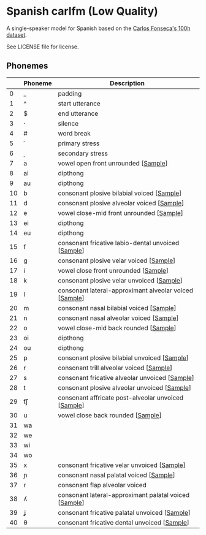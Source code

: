 # Spanish carlfm (Low Quality)

A single-speaker model for Spanish based on the [Carlos Fonseca's 100h dataset](https://github.com/carlfm01/my-speech-datasets).

See LICENSE file for license.


## Phonemes

<table><thead><th>&nbsp;</th><th>Phoneme</th><th>Description</th></thead>
<tr>
<td> 0 </td>
<td> _ </td>
<td> padding </td>
</tr>
<tr>
<td> 1 </td>
<td> ^ </td>
<td> start utterance </td>
</tr>
<tr>
<td> 2 </td>
<td> $ </td>
<td> end utterance </td>
</tr>
<tr>
<td> 3 </td>
<td> · </td>
<td> silence </td>
</tr>
<tr>
<td> 4 </td>
<td> # </td>
<td> word break </td>
</tr>
<tr>
<td> 5 </td>
<td> ˈ </td>
<td> primary stress </td>
</tr>
<tr>
<td> 6 </td>
<td> ˌ </td>
<td> secondary stress </td>
</tr>
<tr>
<td> 7 </td>
<td> a </td>
<td> vowel open front unrounded [<a title="Audio sample for vowel open front unrounded " href="../../phonemes/open_front_unrounded_vowel.wav">Sample</a>] </td>
</tr>
<tr>
<td> 8 </td>
<td> ai </td>
<td> dipthong </td>
</tr>
<tr>
<td> 9 </td>
<td> au </td>
<td> dipthong </td>
</tr>
<tr>
<td> 10 </td>
<td> b </td>
<td> consonant plosive bilabial voiced [<a title="Audio sample for consonant plosive bilabial voiced " href="../../phonemes/voiced_bilabial_plosive.wav">Sample</a>] </td>
</tr>
<tr>
<td> 11 </td>
<td> d </td>
<td> consonant plosive alveolar voiced [<a title="Audio sample for consonant plosive alveolar voiced " href="../../phonemes/voiced_alveolar_plosive.wav">Sample</a>] </td>
</tr>
<tr>
<td> 12 </td>
<td> e </td>
<td> vowel close-mid front unrounded [<a title="Audio sample for vowel close-mid front unrounded " href="../../phonemes/close-mid_front_unrounded_vowel.wav">Sample</a>] </td>
</tr>
<tr>
<td> 13 </td>
<td> ei </td>
<td> dipthong </td>
</tr>
<tr>
<td> 14 </td>
<td> eu </td>
<td> dipthong </td>
</tr>
<tr>
<td> 15 </td>
<td> f </td>
<td> consonant fricative labio-dental unvoiced [<a title="Audio sample for consonant fricative labio-dental unvoiced " href="../../phonemes/voiceless_labiodental_fricative.wav">Sample</a>] </td>
</tr>
<tr>
<td> 16 </td>
<td> g </td>
<td> consonant plosive velar voiced [<a title="Audio sample for consonant plosive velar voiced " href="../../phonemes/voiced_velar_plosive.wav">Sample</a>] </td>
</tr>
<tr>
<td> 17 </td>
<td> i </td>
<td> vowel close front unrounded [<a title="Audio sample for vowel close front unrounded " href="../../phonemes/close_front_unrounded_vowel.wav">Sample</a>] </td>
</tr>
<tr>
<td> 18 </td>
<td> k </td>
<td> consonant plosive velar unvoiced [<a title="Audio sample for consonant plosive velar unvoiced " href="../../phonemes/voiceless_velar_plosive.wav">Sample</a>] </td>
</tr>
<tr>
<td> 19 </td>
<td> l </td>
<td> consonant lateral-approximant alveolar voiced [<a title="Audio sample for consonant lateral-approximant alveolar voiced " href="../../phonemes/alveolar_lateral_approximant.wav">Sample</a>] </td>
</tr>
<tr>
<td> 20 </td>
<td> m </td>
<td> consonant nasal bilabial voiced [<a title="Audio sample for consonant nasal bilabial voiced " href="../../phonemes/bilabial_nasal.wav">Sample</a>] </td>
</tr>
<tr>
<td> 21 </td>
<td> n </td>
<td> consonant nasal alveolar voiced [<a title="Audio sample for consonant nasal alveolar voiced " href="../../phonemes/alveolar_nasal.wav">Sample</a>] </td>
</tr>
<tr>
<td> 22 </td>
<td> o </td>
<td> vowel close-mid back rounded [<a title="Audio sample for vowel close-mid back rounded " href="../../phonemes/close-mid_back_rounded_vowel.wav">Sample</a>] </td>
</tr>
<tr>
<td> 23 </td>
<td> oi </td>
<td> dipthong </td>
</tr>
<tr>
<td> 24 </td>
<td> ou </td>
<td> dipthong </td>
</tr>
<tr>
<td> 25 </td>
<td> p </td>
<td> consonant plosive bilabial unvoiced [<a title="Audio sample for consonant plosive bilabial unvoiced " href="../../phonemes/voiceless_bilabial_plosive.wav">Sample</a>] </td>
</tr>
<tr>
<td> 26 </td>
<td> r </td>
<td> consonant trill alveolar voiced [<a title="Audio sample for consonant trill alveolar voiced " href="../../phonemes/alveolar_trill.wav">Sample</a>] </td>
</tr>
<tr>
<td> 27 </td>
<td> s </td>
<td> consonant fricative alveolar unvoiced [<a title="Audio sample for consonant fricative alveolar unvoiced " href="../../phonemes/voiceless_alveolar_fricative.wav">Sample</a>] </td>
</tr>
<tr>
<td> 28 </td>
<td> t </td>
<td> consonant plosive alveolar unvoiced [<a title="Audio sample for consonant plosive alveolar unvoiced " href="../../phonemes/voiceless_alveolar_plosive.wav">Sample</a>] </td>
</tr>
<tr>
<td> 29 </td>
<td> t͡ʃ </td>
<td> consonant affricate post-alveolar unvoiced [<a title="Audio sample for consonant affricate post-alveolar unvoiced " href="../../phonemes/voiceless_postalveolar_affricate.wav">Sample</a>] </td>
</tr>
<tr>
<td> 30 </td>
<td> u </td>
<td> vowel close back rounded [<a title="Audio sample for vowel close back rounded " href="../../phonemes/close_back_rounded_vowel.wav">Sample</a>] </td>
</tr>
<tr>
<td> 31 </td>
<td> wa </td>
<td>  </td>
</tr>
<tr>
<td> 32 </td>
<td> we </td>
<td>  </td>
</tr>
<tr>
<td> 33 </td>
<td> wi </td>
<td>  </td>
</tr>
<tr>
<td> 34 </td>
<td> wo </td>
<td>  </td>
</tr>
<tr>
<td> 35 </td>
<td> x </td>
<td> consonant fricative velar unvoiced [<a title="Audio sample for consonant fricative velar unvoiced " href="../../phonemes/voiceless_velar_fricative.wav">Sample</a>] </td>
</tr>
<tr>
<td> 36 </td>
<td> ɲ </td>
<td> consonant nasal palatal voiced [<a title="Audio sample for consonant nasal palatal voiced " href="../../phonemes/palatal_nasal.wav">Sample</a>] </td>
</tr>
<tr>
<td> 37 </td>
<td> ɾ </td>
<td> consonant flap alveolar voiced </td>
</tr>
<tr>
<td> 38 </td>
<td> ʎ </td>
<td> consonant lateral-approximant palatal voiced [<a title="Audio sample for consonant lateral-approximant palatal voiced " href="../../phonemes/palatal_lateral_approximant.wav">Sample</a>] </td>
</tr>
<tr>
<td> 39 </td>
<td> ʝ </td>
<td> consonant fricative palatal unvoiced [<a title="Audio sample for consonant fricative palatal unvoiced " href="../../phonemes/voiceless_palatal_fricative.wav">Sample</a>] </td>
</tr>
<tr>
<td> 40 </td>
<td> θ </td>
<td> consonant fricative dental unvoiced [<a title="Audio sample for consonant fricative dental unvoiced " href="../../phonemes/voiceless_dental_fricative.wav">Sample</a>] </td>
</tr>
</table>
